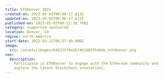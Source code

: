 ```yaml
---
title: EthDenver 2022
created-on: 2023-05-03T08:06:17.813Z
updated-on: 2023-05-03T08:06:17.813Z
published-on: 2023-05-03T08:22:38.798Z
category: supported-sponsored
location: Denver, CO
region: north-america
start-date: 2022-02-11T06:57:49.000Z
image:
  src: /assets/images/645215f9a2b74616855546de_ethdenver.png
seo:
  description:
    Participate in ETHDenver to engage with the Ethereum community and
    explore the latest blockchain innovations.
---
```

